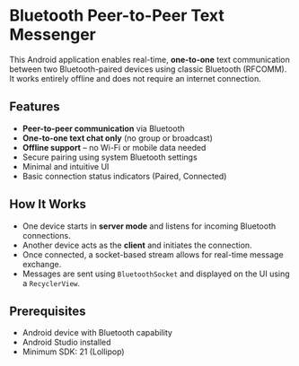# Bluetooth Peer-to-Peer Text Messenger

This Android application enables real-time, **one-to-one** text communication between two Bluetooth-paired devices using classic Bluetooth (RFCOMM). 
It works entirely offline and does not require an internet connection.

## Features

-  **Peer-to-peer communication** via Bluetooth
-  **One-to-one text chat only** (no group or broadcast)
-  **Offline support** – no Wi-Fi or mobile data needed
-  Secure pairing using system Bluetooth settings
-  Minimal and intuitive UI
-  Basic connection status indicators (Paired, Connected)

## How It Works

- One device starts in **server mode** and listens for incoming Bluetooth connections.
- Another device acts as the **client** and initiates the connection.
- Once connected, a socket-based stream allows for real-time message exchange.
- Messages are sent using `BluetoothSocket` and displayed on the UI using a `RecyclerView`.

## Prerequisites

- Android device with Bluetooth capability
- Android Studio installed
- Minimum SDK: 21 (Lollipop)
